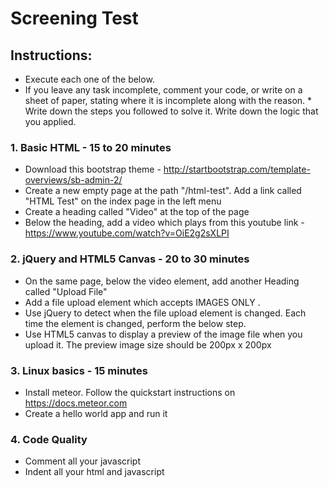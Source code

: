 Screening Test
====

## Instructions:

* Execute each one of the below. 
* If you leave any task incomplete, comment your code, or write on a sheet of paper, stating where it is incomplete along with the reason. * Write down the steps you followed to solve it. Write down the logic that you applied.



### 1. Basic HTML - 15 to 20 minutes

* Download this bootstrap theme - http://startbootstrap.com/template-overviews/sb-admin-2/
* Create a new empty page at the path "/html-test". Add a link called "HTML Test" on the index page in the left menu
* Create a heading called "Video" at the top of the page
* Below the heading, add a video which plays from this youtube link - https://www.youtube.com/watch?v=OiE2g2sXLPI



### 2. jQuery and HTML5 Canvas - 20 to 30 minutes

* On the same page, below the video element, add another Heading called "Upload File"
* Add a file upload element which accepts IMAGES ONLY . 
* Use jQuery to detect when the file upload element is changed. Each time the element is changed, perform the below step.
* Use HTML5 canvas to display a preview of the image file when you upload it. The preview image size should be 200px x 200px


### 3. Linux basics - 15 minutes

* Install meteor. Follow the quickstart instructions on https://docs.meteor.com
* Create a hello world app and run it

### 4. Code Quality

* Comment all your javascript
* Indent all your html and javascript
